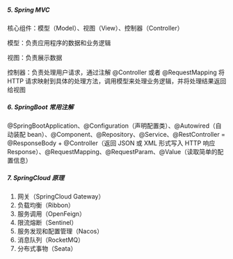 ##### 5. Spring MVC

核心组件：模型（Model）、视图（View）、控制器（Controller）

模型：负责应用程序的数据和业务逻辑

视图：负责展示数据

控制器：负责处理用户请求，通过注解 @Controller 或者 @RequestMapping 将 HTTP 请求映射到具体的处理方法，调用模型来处理业务逻辑，并将处理结果返回给视图
##### 6. SpringBoot 常用注解

@SpringBootApplication、@Configuration（声明配置类）、@Autowired（自动装配 bean）、@Component、@Repository、@Service、@RestController = @ResponseBody + @Controller（返回 JSON 或 XML 形式写入 HTTP 响应 Response）、@RequestMapping、@RequestParam、@Value（读取简单的配置信息）

##### 7. SpringCloud 原理

1. 网关（SpringCloud Gateway）
2. 负载均衡（Ribbon）
3. 服务调用（OpenFeign）
4. 限流熔断（Sentinel）
5. 服务发现和配置管理（Nacos）
6. 消息队列（RocketMQ）
7. 分布式事物（Seata）